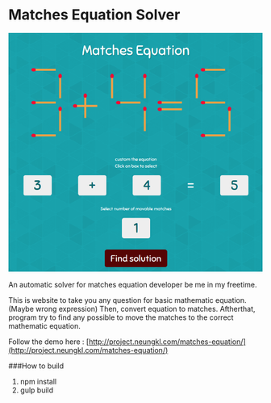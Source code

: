 # Matches Equation Solver

![Matches Equation Solver](preview.png)

An automatic solver for matches equation developer be me in my freetime.

This is website to take you any question for basic mathematic equation. (Maybe wrong expression)
Then, convert equation to matches.
Aftherthat, program try to find any possible to move the matches to the correct mathematic equation.

Follow the demo here : [http://project.neungkl.com/matches-equation/](http://project.neungkl.com/matches-equation/)

###How to build
1. npm install
2. gulp build
